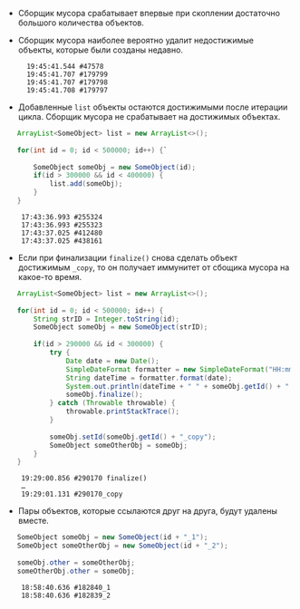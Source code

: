 * Сборщик мусора срабатывает впервые при скоплении достаточно большого количества объектов. 

* Сборщик мусора наиболее вероятно удалит недостижимые объекты, которые были созданы недавно. 
    
        19:45:41.544 #47578
        19:45:41.707 #179799
        19:45:41.707 #179798
        19:45:41.708 #179797


* Добавленные `list` объекты остаются достижимыми после итерации цикла. Сборщик мусора не срабатывает на достижимых объектах.

 ```java   
    ArrayList<SomeObject> list = new ArrayList<>();
    
    for(int id = 0; id < 500000; id++) {`
    
        SomeObject someObj = new SomeObject(id);
        if(id > 300000 && id < 400000) {
            list.add(someObj);
        }
    }
```

        17:43:36.993 #255324
        17:43:36.993 #255323
        17:43:37.025 #412480
        17:43:37.025 #438161
    
* Eсли при финализации `finalize()` снова сделать объект достижимым `_copy`, то он получает иммунитет от сбощика мусора на какое-то время.




 ```java  
    ArrayList<SomeObject> list = new ArrayList<>();
    
    for(int id = 0; id < 500000; id++) {
        String strID = Integer.toString(id);
        SomeObject someObj = new SomeObject(strID);
    
        if(id > 290000 && id < 300000) {
            try {
                Date date = new Date();
                SimpleDateFormat formatter = new SimpleDateFormat("HH:mm:ss.SSS");
                String dateTime = formatter.format(date);
                System.out.println(dateTime + " " + someObj.getId() + " finalize()");
                someObj.finalize();
            } catch (Throwable throwable) {
                throwable.printStackTrace();
            }
    
            someObj.setId(someObj.getId() + "_copy");
            SomeObject someOtherObj = someObj;
        }
    }
```

        19:29:00.856 #290170 finalize()
        …
        19:29:01.131 #290170_copy

* Пары объектов, которые ссылаются друг на друга, будут удалены вместе.

 ```java  
    SomeObject someObj = new SomeObject(id + "_1");
    SomeObject someOtherObj = new SomeObject(id + "_2");
    
    someObj.other = someOtherObj;
    someOtherObj.other = someObj;
```

        18:58:40.636 #182840_1
        18:58:40.636 #182839_2

